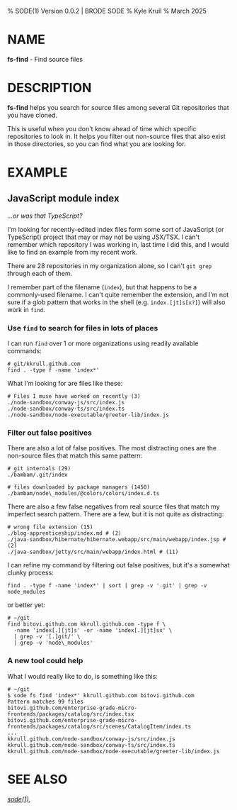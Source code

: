% SODE(1) Version 0.0.2 | BRODE SODE
% Kyle Krull
% March 2025

# NAME

**fs-find** - Find source files

# DESCRIPTION

**fs-find** helps you search for source files among several Git repositories
that you have cloned.

This is useful when you don't know ahead of time which specific repositories to
look in.  It helps you filter out non-source files that also exist in those
directories, so you can find what you are looking for.

# EXAMPLE

## JavaScript module index

_...or was that TypeScript?_

I'm looking for recently-edited index files form some sort of JavaScript (or
TypeScript) project that may or may not be using JSX/TSX.  I can't remember
which repository I was working in, last time I did this, and I would like to
find an example from my recent work.

There are 28 repositories in my organization alone, so I can't `git grep`
through each of them.

I remember part of the filename (`index`), but that happens to be a
commonly-used filename.  I can't quite remember the extension, and I'm not sure
if a glob pattern that works in the shell (e.g. `index.[jt]s[x?]`) will also
work in `find`.

### Use `find` to search for files in lots of places

I can run `find` over 1 or more organizations using readily available commands:

```shell
# git/kkrull.github.com
find . -type f -name 'index*'
```

What I'm looking for are files like these:

```shell
# Files I muse have worked on recently (3)
./node-sandbox/conway-js/src/index.js
./node-sandbox/conway-ts/src/index.ts
./node-sandbox/node-executable/greeter-lib/index.js
```

### Filter out false positives

There are also a lot of false positives.  The most distracting ones are the
non-source files that match this same pattern:

```shell
# git internals (29)
./bambam/.git/index

# files downloaded by package managers (1450)
./bambam/node\_modules/@colors/colors/index.d.ts
```

There are also a few false negatives from real source files that match my
imperfect search pattern. There are a few, but it is not quite as distracting:

```shell
# wrong file extension (15)
./blog-apprenticeship/index.md # (2)
./java-sandbox/hibernate/hibernate.webapp/src/main/webapp/index.jsp # (2)
./java-sandbox/jetty/src/main/webapp/index.html # (11)
```

I can refine my command by filtering out false positives, but it's a somewhat
clunky process:

```shell
find . -type f -name 'index*' | sort | grep -v '.git' | grep -v node_modules
```

or better yet:

```shell
# ~/git
find bitovi.github.com kkrull.github.com -type f \
  -name 'index[.][jt]s' -or -name 'index[.][jt]sx' \
  | grep -v '[.]git/' \
  | grep -v 'node\_modules'
```

### A new tool could help

What I would really like to do, is something like this:

```shell
# ~/git
$ sode fs find 'index*' kkrull.github.com bitovi.github.com
Pattern matches 99 files
bitovi.github.com/enterprise-grade-micro-frontends/packages/catalog/src/index.tsx
bitovi.github.com/enterprise-grade-micro-frontends/packages/catalog/src/scenes/CatalogItem/index.ts
...
kkrull.github.com/node-sandbox/conway-js/src/index.js
kkrull.github.com/node-sandbox/conway-ts/src/index.ts
kkrull.github.com/node-sandbox/node-executable/greeter-lib/index.js
```

# SEE ALSO

[*sode(1)*](./sode.1.md),
